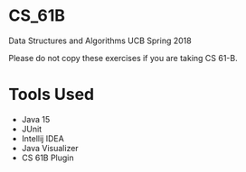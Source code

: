 # CS_61B
Data Structures and Algorithms UCB Spring 2018

Please do not copy these exercises if you are taking CS 61-B. 

# Tools Used
- Java 15
- JUnit
- Intellij IDEA
- Java Visualizer 
- CS 61B Plugin